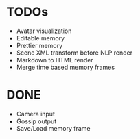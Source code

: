 # TODOs

- Avatar visualization
- Editable memory
- Prettier memory
- Scene XML transform before NLP render
- Markdown to HTML render
- Merge time based memory frames

# DONE

- Camera input
- Gossip output
- Save/Load memory frame
